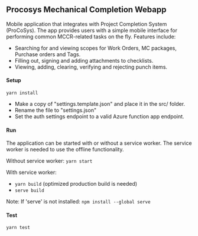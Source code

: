 ## Procosys Mechanical Completion Webapp
Mobile application that integrates with Project Completion System (ProCoSys).
The app provides users with a simple mobile interface for performing common MCCR-related tasks on the fly.
Features include: 
* Searching for and viewing scopes for Work Orders, MC packages, Purchase orders and Tags.
* Filling out, signing and adding attachments to checklists.
* Viewing, adding, clearing, verifying and rejecting punch items.

#### Setup
`yarn install`

* Make a copy of "settings.template.json" and place it in the src/ folder. 
* Rename the file to "settings.json"
* Set the auth settings endpoint to a valid Azure function app endpoint.

#### Run
The application can be started with or without a service worker. The service worker is needed to use the offline functionality. 

Without service worker:  `yarn start`

With service worker: 
* `yarn build` (optimized production build is needed)
* `serve build`

Note: If 'serve' is not installed: `npm install --global serve`

#### Test
`yarn test`
